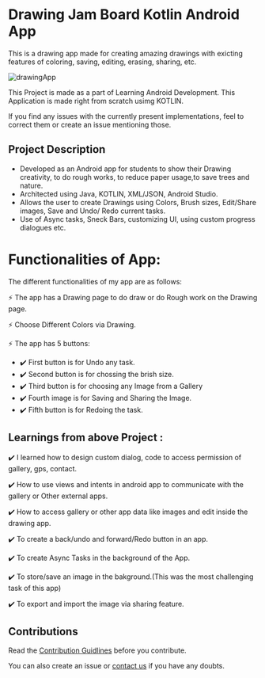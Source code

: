 # Drawing Jam Board Kotlin Android App
This is a drawing app made for creating amazing drawings with exicting features of coloring, saving, editing, erasing, sharing, etc.

![drawingApp](https://user-images.githubusercontent.com/55108788/97798820-bf281000-1c4f-11eb-9eff-f936afa4da6e.png)

This Project is made as a part of Learning  Android Development. 
This Application is made right from scratch usimg KOTLIN.

If you find any issues with the currently present implementations, feel to correct them or create an issue mentioning those.

## Project Description
 <ul>
  <li> Developed as an Android app for students to show their Drawing creativity, to do rough works, to reduce paper usage,to save trees and nature.</li>
  <li> Architected using Java, KOTLIN, XML/JSON, Android Studio.</li>
  <li> Allows the user to create Drawings using Colors, Brush sizes, Edit/Share images, Save and Undo/ Redo current tasks.</li>
  <li> Use of Async tasks, Sneck Bars, customizing UI, using custom progress dialogues etc. </li>
</ul>





# Functionalities of App:
The different functionalities of my app are as follows:

⚡️ The app has a Drawing page to do draw or do Rough work on the Drawing page.

⚡️ Choose Different Colors via Drawing. 

⚡️ The app has 5 buttons:

  - ✔️ First button is for Undo any task.   
  - ✔️ Second button is for chossing the brish size.
  - ✔️ Third button is for choosing any Image from a Gallery
  - ✔️ Fourth image is for Saving and Sharing the Image.
  - ✔️ Fifth button is for Redoing the task.


## Learnings from above Project :

✔️ I learned how to design custom dialog, code to access permission of gallery, gps, contact.

✔️ How to use views and intents in android app to communicate with the gallery or Other external apps.

✔️ How to access gallery or other app data like images and edit inside the drawing app.

✔️ To create a back/undo and forward/Redo button in an app.

✔️ To create Async Tasks in the background of the App.

✔️ To store/save an image in the bakground.(This was the most challenging task of this app)

✔️ To export and import the image via sharing feature.



## Contributions

Read the [Contribution Guidlines](https://github.com/Roshan13046/Kotlin_Drawing_App/blob/master/Contribution.md) before you contribute.

You can also create an issue or [contact us](https://github.com/Roshan13046) if you have any doubts.
